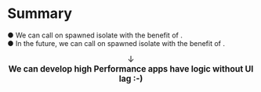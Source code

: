 <PageTitleHeader section="summary"/>

# Summary

● We can call <UniqueTechnicalTerm val="native C APIs"/> on spawned isolate with the benefit of <TechnicalTerm val="dart:ffi"/>.  
● In the future, we can call <UniqueTechnicalTerm val="platform-specific APIs"/> on spawned isolate with the benefit of <TechnicalTerm val="Isolate Platform Channels"/>.

<div align="center" style="font-size: larger">↓</div>

<div align="center" style="font-size: larger">
    <b>We can develop high Performance apps have <UniqueTerm val="Expensive"/> <UniqueTerm val="Native"/> logic without UI lag :-) </b>
</div>
